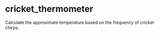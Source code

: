 # cricket_thermometer
Calculate the approximate temperature based on the frequency of cricket chirps.
